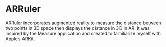 # ARRuler
ARRuler incorporates augmented reality to measure the distance between two points in 3D space then displays the distance in 3D in AR. It was inspired by the Measure application and created to familiarize myself with Apple’s ARKit.
